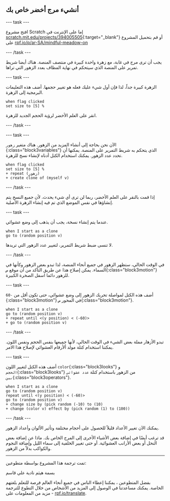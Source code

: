 ## أنشيء مرج أخضر خاص بك

--- task ---

افتح مشروع Scratch إما على الإنترنت في [scratch.mit.edu/projects/394005505](https://scratch.mit.edu/projects/394005505){:target="_blank"} أو قم بتحميل المشروع على [rpf.io/p/ar-SA/mindful-meadow-on](https://rpf.io/p/ar-SA/mindful-meadow-go)

--- /task ---

يجب أن ترى مرج في غابة، مع زهرة واحدة كبيرة في منتصف المنصة. هناك أيضا شريط تمرير على المنصة الذي سيتحكم في نهاية المطاف بعدد الزهور التي تراها.

--- task ---

الزهرة كبيرة جداً، لذا فإن أول شيء عليك فعله هو تغيير حجمها. أضف هذه التعليمات البرمجية إلى الزهرة.

```blocks3
when flag clicked
set size to [5] %
```

انقر على العلم الأخضر لرؤية الحجم الجديد للزهرة.

--- /task ---

--- task ---

الآن نحن بحاجة إلى أنشاء المزيد من الزهور. هناك متغير `زهور `{:class="block3variables"} الذي يتحكم به شريط التمرير على المنصة. يمكنها أن تحدد عدد الزهور. يمكنك استخدام الكتل أدناه لإنشاء نسخ للزهرة.

```blocks3
when flag clicked
set size to [5] %
+ repeat (زهور)
+ create clone of (myself v)
```

--- /task ---

إذا قمت بالنقر على العلم الأخضر، ربما لن ترى أي شيء يحدث. لأن جميع النسخ يتم إنشاؤها في نفس الموضع الذي تم فيه إنشاء الزهرة الأصلية.

--- task ---

عندما يتم إنشاء نسخة، يجب أن يذهب إلى وضع عشوائي.

```blocks3
when I start as a clone
go to (random position v)
```

لا تنسى ضبط شريط التمرير، لتغيير عدد الزهور التي تريدها.

--- /task ---

في الوقت الحالي، ستظهر الزهور في جميع أنحاء المنصة، لذا تبدو بعض الزهور وكأنها في السماء. يمكن إصلاح هذا عن طريق التأكد من أن موقع `ص`{:class="block3motion"} للزهور دائما اسفل الصخرة الكبيرة.

--- task ---

أضف هذه الكتل لمواصلة تحريك الزهور إلى وضع عشوائي، حتى تكون أقل من ` -60 ` {:class="block3motion"} في المحور ` ص `{:class="block3motion"}.

```blocks3
when I start as a clone
go to (random position v)
+ repeat until <(y position) < (-60)>
+ go to (random position v)
```

--- /task ---

تبدو الأزهار مملة بعض الشيء في الوقت الحالي، لأنها جميعها بنفس الحجم ونفس اللون. يمكننا استخدام كتلة مولد ألأرقام العشوائي لإصلاح هذا الامر.

--- task ---

أضف هذه الكتل لتغيير اللون `color`{:class="block3looks"} و `الحجم`{:class="block3looks"} من الزهور باستخدام كتلة `عدد عشوائي بين`{:class="block3operators"}.

```blocks3
when I start as a clone
go to (random position v)
repeat until <(y position) < (-60)>
go to (random position v)
+ change size by (pick random (-10) to (10)
+ change (color v) effect by (pick random (1) to (100))
```

--- /task ---

يمكنك الآن تغيير الأعداد قليلاً للحصول على أحجام مختلفة وتأثير الألوان وأعداد الزهور.

قد ترغب أيضًا في إضافة بعض الأشياء الأخرى إلى المرج الخاص بك. ماذا عن إضافة بعض النحل أو بعض الأرانب العشوائية. أو حتى تغيير الخلفية إلى سماء الليل وإضافة النجوم والكواكب بدلاً من الزهور.

***

تمت ترجمة هذا المشروع بواسطة متطوعين:

بسمة هيثم
نادية علي قاسم

بفضل المتطوعين ، يمكننا إعطاء الناس في جميع أنحاء العالم فرصة للتعلم بلغتهم الخاصة. يمكنك مساعدتنا في الوصول إلى المزيد من الأشخاص من خلال التطوع للترجمة - مزيد من المعلومات على [rpf.io/translate](https://rpf.io/translate).





